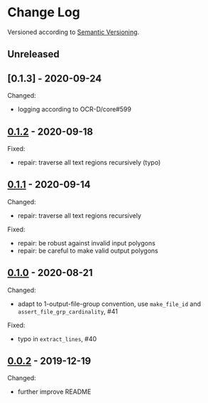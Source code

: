 Change Log
==========
Versioned according to [Semantic Versioning](http://semver.org/).

## Unreleased

## [0.1.3] - 2020-09-24

Changed:

 * logging according to OCR-D/core#599

## [0.1.2] - 2020-09-18

Fixed:

  * repair: traverse all text regions recursively (typo)

## [0.1.1] - 2020-09-14

Changed:

  * repair: traverse all text regions recursively
  
Fixed:

  * repair: be robust against invalid input polygons
  * repair: be careful to make valid output polygons

## [0.1.0] - 2020-08-21

Changed:

  * adapt to 1-output-file-group convention, use `make_file_id` and `assert_file_grp_cardinality`, #41

Fixed:

  * typo in `extract_lines`, #40

## [0.0.2] - 2019-12-19

Changed:

  * further improve README

<!-- link-labels -->
[0.1.2]: ../../compare/v0.1.2...v0.1.1
[0.1.1]: ../../compare/v0.1.1...v0.1.0
[0.1.0]: ../../compare/v0.1.0...v0.0.2
[0.0.2]: ../../compare/HEAD...v0.0.2

